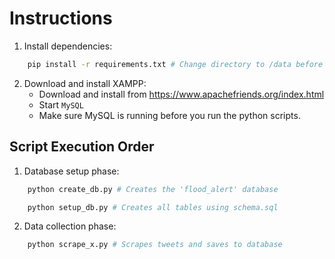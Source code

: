 # Instructions

1. Install dependencies:
```bash
    pip install -r requirements.txt # Change directory to /data before installing
```

2. Download and install XAMPP:
   - Download and install from https://www.apachefriends.org/index.html
   - Start ```MySQL```
   - Make sure MySQL is running before you run the python scripts.

## Script Execution Order
1. Database setup phase: 
```bash
    python create_db.py # Creates the 'flood_alert' database
```
```bash
    python setup_db.py # Creates all tables using schema.sql
```

2. Data collection phase:
```bash
    python scrape_x.py # Scrapes tweets and saves to database
```